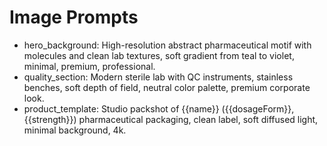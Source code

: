 # Image Prompts

- hero_background: High-resolution abstract pharmaceutical motif with molecules and clean lab textures, soft gradient from teal to violet, minimal, premium, professional.
- quality_section: Modern sterile lab with QC instruments, stainless benches, soft depth of field, neutral color palette, premium corporate look.
- product_template: Studio packshot of {{name}} ({{dosageForm}}, {{strength}}) pharmaceutical packaging, clean label, soft diffused light, minimal background, 4k.
